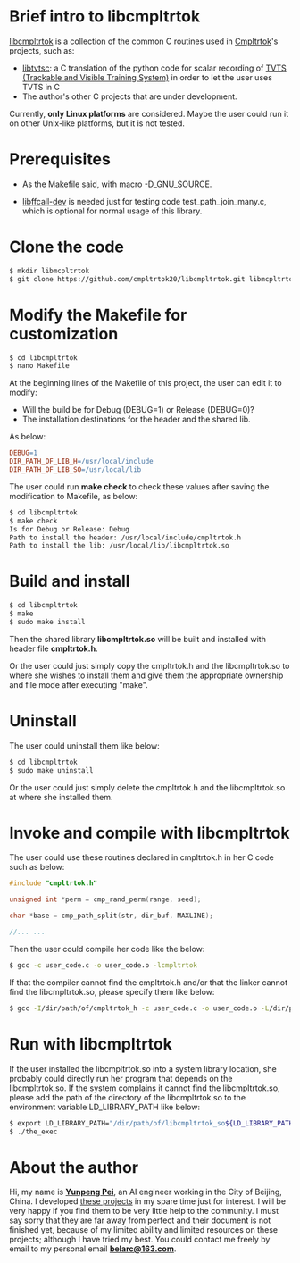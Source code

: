 # Brief intro to libcmpltrtok

[libcmpltrtok](https://github.com/cmpltrtok20/libcmpltrtok) is a collection of the common C routines used in [Cmpltrtok](https://github.com/cmpltrtok20)'s projects, such as:

 - [libtvtsc](https://github.com/cmpltrtok20/libtvtsc): a C translation of the python code for scalar recording of [TVTS (Trackable and Visible Training System)](https://github.com/cmpltrtok20/tvts) in order to let the user uses TVTS in C
 - The author's other C projects that are under development.

Currently, **only Linux platforms** are considered. Maybe the user could run it on other Unix-like platforms, but it is not tested.

# Prerequisites

 - As the Makefile said, with macro -D\_GNU_SOURCE.

 - [libffcall-dev](https://www.gnu.org/software/libffcall/) is needed just for testing code test\_path\_join_many.c, which is optional for normal usage of this library.

# Clone the code

```bash
$ mkdir libmcpltrtok
$ git clone https://github.com/cmpltrtok20/libcmpltrtok.git libmcpltrtok
```


# Modify the Makefile for customization

```bash
$ cd libcmpltrtok
$ nano Makefile
```

At the beginning lines of the Makefile of this project, the user can edit it to modify:

- Will the build be for Debug (DEBUG=1) or Release (DEBUG=0)?
- The installation destinations for the header and the shared lib.

As below:

```makefile
DEBUG=1
DIR_PATH_OF_LIB_H=/usr/local/include
DIR_PATH_OF_LIB_SO=/usr/local/lib
```

The user could run **make check** to check these values after saving the modification to Makefile, as below:

```bash
$ cd libcmpltrtok
$ make check
Is for Debug or Release: Debug
Path to install the header: /usr/local/include/cmpltrtok.h
Path to install the lib: /usr/local/lib/libcmpltrtok.so
```

# Build and install

```bash
$ cd libcmpltrtok
$ make
$ sudo make install
```

Then the shared library **libcmpltrtok.so** will be built and installed with header file **cmpltrtok.h**.

Or the user could just simply copy the cmpltrtok.h and the libcmpltrtok.so to where she wishes to install them and give them the appropriate ownership and file mode after executing "make".

# Uninstall

The user could uninstall them like below:

```bash
$ cd libcmpltrtok
$ sudo make uninstall
```

Or the user could just simply delete the cmpltrtok.h and the libcmpltrtok.so at where she installed them.

# Invoke and compile with libcmpltrtok

The user could use these routines declared in cmpltrtok.h in her C code such as below:

```c
#include "cmpltrtok.h"

unsigned int *perm = cmp_rand_perm(range, seed);

char *base = cmp_path_split(str, dir_buf, MAXLINE);

//... ...
```

Then the user could compile her code like the below:

```bash
$ gcc -c user_code.c -o user_code.o -lcmpltrtok
```

If that the compiler cannot find the cmpltrtok.h and/or that the linker cannot find the libcmpltrtok.so, please specify them like below:

```bash
$ gcc -I/dir/path/of/cmpltrtok_h -c user_code.c -o user_code.o -L/dir/path/of/libcmpltrtok_so -lcmpltrtok
```

# Run with libcmpltrtok

If the user installed the libcmpltrtok.so into a system library location, she probably could directly run her program that depends on the libcmpltrtok.so. If the system complains it cannot find the libcmpltrtok.so, please add the path of the directory of the libcmpltrtok.so to the environment variable LD\_LIBRARY\_PATH like below:

```bash
$ export LD_LIBRARY_PATH="/dir/path/of/libcmpltrtok_so${LD_LIBRARY_PATH:+:$LD_LIBRARY_PATH}"
$ ./the_exec
```

# About the author

Hi, my name is [**Yunpeng Pei**](https://github.com/cmpltrtok20), an AI engineer working in the City of Beijing, China. I developed [these projects](https://github.com/cmpltrtok20?tab=repositories) in my spare time just for interest. I will be very happy if you find them to be very little help to the community. I must say sorry that they are far away from perfect and their document is not finished yet, because of my limited ability and limited resources on these projects; although I have tried my best. You could contact me freely by email to my personal email **belarc@163.com**.

